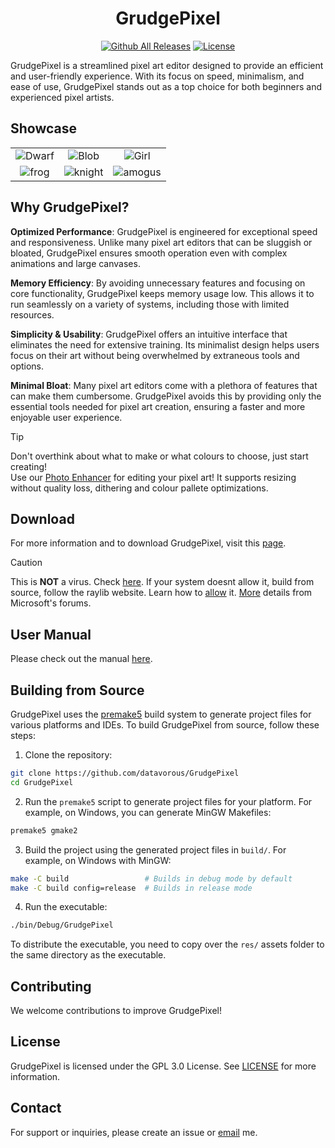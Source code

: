 <div align="center">
   
# GrudgePixel
[![Github All Releases](https://img.shields.io/github/downloads/datavorous/GrudgePixel/total.svg)]() 
<a href="https://github.com/datavorous/GrudgePixel/blob/master/LICENSE"><img src="https://img.shields.io/github/license/datavorous/GrudgePixel" alt="License"></a>

</div>

GrudgePixel is a streamlined pixel art editor designed to provide an efficient and user-friendly experience. With its focus on speed, minimalism, and ease of use, GrudgePixel stands out as a top choice for both beginners and experienced pixel artists.

## Showcase

<table style="width:100%; text-align:center;">
  <tr>
    <td><img src="https://raw.githubusercontent.com/datavorous/GrudgePixel/main/demo/cute_.PNG" alt="Dwarf"></td>
    <td><img src="https://raw.githubusercontent.com/datavorous/GrudgePixel/main/demo/blob.PNG" alt="Blob"></td>
    <td><img src="https://raw.githubusercontent.com/datavorous/GrudgePixel/main/demo/girl.PNG" alt="Girl"></td>
  </tr>
  <tr>
    <td><img src="https://raw.githubusercontent.com/datavorous/GrudgePixel/main/demo/frog.PNG" alt="frog"></td>
    <td><img src="https://raw.githubusercontent.com/datavorous/GrudgePixel/main/demo/knight.PNG" alt="knight"></td>
    <td><img src="https://raw.githubusercontent.com/datavorous/GrudgePixel/main/demo/amogus.PNG" alt="amogus"></td>
  </tr>
</table>

## Why GrudgePixel?

**Optimized Performance**: GrudgePixel is engineered for exceptional speed and responsiveness. Unlike many pixel art editors that can be sluggish or bloated, GrudgePixel ensures smooth operation even with complex animations and large canvases.

**Memory Efficiency**: By avoiding unnecessary features and focusing on core functionality, GrudgePixel keeps memory usage low. This allows it to run seamlessly on a variety of systems, including those with limited resources.

**Simplicity & Usability**: GrudgePixel offers an intuitive interface that eliminates the need for extensive training. Its minimalist design helps users focus on their art without being overwhelmed by extraneous tools and options.

**Minimal Bloat**: Many pixel art editors come with a plethora of features that can make them cumbersome. GrudgePixel avoids this by providing only the essential tools needed for pixel art creation, ensuring a faster and more enjoyable user experience.

> [!TIP]
> Don't overthink about what to make or what colours to choose, just start creating!<br>
> Use our [Photo Enhancer](Enhancer_GUI.py) for editing your pixel art! It supports resizing without quality loss, dithering and colour pallete optimizations.

## Download

For more information and to download GrudgePixel, visit this [page](https://datavorous.github.io/GrudgePixel/).

> [!CAUTION]
> This is **NOT** a virus. Check [here](https://www.virustotal.com/gui/file/f9045baa01ebd5227785c104dea1051a42ce1cc2da9b7576ba72b696aaac147b). If your system doesnt allow it, build from source, follow the raylib website. Learn how to [allow](https://github.com/docker/for-win/issues/13335#issuecomment-1483783763) it. [More](https://answers.microsoft.com/en-us/windows/forum/all/windows-defender-flagged-my-c-program-as-trojan/bfad521c-7129-4f63-8c84-98a16f0a50e2) details from Microsoft's forums.

## User Manual

Please check out the manual [here](https://datavorous.github.io/GrudgePixel/#manual).

## Building from Source

GrudgePixel uses the [premake5](https://premake.github.io/) build system to generate project files for various platforms and IDEs. To build GrudgePixel from source, follow these steps:

1. Clone the repository:

```bash
git clone https://github.com/datavorous/GrudgePixel
cd GrudgePixel
```

2. Run the `premake5` script to generate project files for your platform. For example, on Windows, you can generate MinGW Makefiles:

```bash
premake5 gmake2
```

3. Build the project using the generated project files in `build/`. For example, on Windows with MinGW:

```bash
make -C build                 # Builds in debug mode by default
make -C build config=release  # Builds in release mode
```

4. Run the executable:

```bash
./bin/Debug/GrudgePixel
```

To distribute the executable, you need to copy over the `res/` assets folder to the same directory as the executable.

## Contributing

We welcome contributions to improve GrudgePixel!

## License

GrudgePixel is licensed under the GPL 3.0 License. See [LICENSE](LICENSE) for more information.

## Contact

For support or inquiries, please create an issue or [email](river.shallow631@passinbox.com) me.
